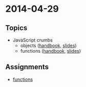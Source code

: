 # 2014-04-29

## Topics

* JavaScript crumbs
  - objects ([handbook](https://github.com/cvdlab/javascript-crumbs/blob/master/chapters/objects/Readme.md), [slides](http://176.9.1.153:9003/slidify?md=https://raw.github.com/cvdlab/javascript-crumbs-slides/master/chapters/objects/Readme.md))
  - functions ([handbook](https://github.com/cvdlab/javascript-crumbs/blob/master/chapters/functions/Readme.md), [slides](http://176.9.1.153:9003/slidify?md=https://raw.github.com/cvdlab/javascript-crumbs-slides/master/chapters/functions/Readme.md))
  

## Assignments

* [functions](https://github.com/cvdlab/javascript-crumbs-exercises/blob/master/chapters/functions/Readme.md)
